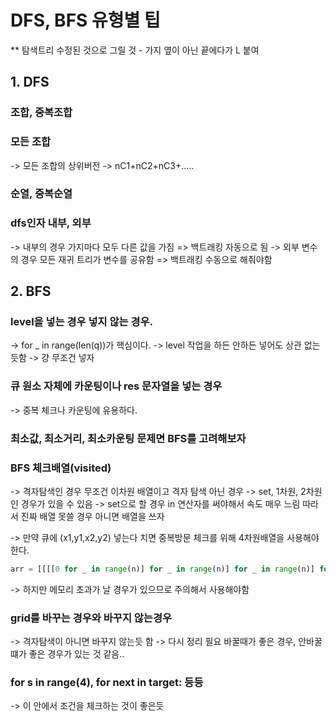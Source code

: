 # DFS, BFS 유형별 팁

\*\* 탐색트리 수정된 것으로 그릴 것 - 가지 옆이 아닌 끝에다가 L 붙여

## 1. DFS

### 조합, 중복조합

### 모든 조합

-> 모든 조합의 상위버전
-> nC1+nC2+nC3+.....

### 순열, 중복순열

### dfs인자 내부, 외부

-> 내부의 경우 가지마다 모두 다른 값을 가짐 => 백트래킹 자동으로 됨
-> 외부 변수의 경우 모든 재귀 트리가 변수를 공유함 => 백트래킹 수동으로 해줘야함

## 2. BFS

### level을 넣는 경우 넣지 않는 경우.

-> for \_ in range(len(q))가 핵심이다.
-> level 작업을 하든 안하든 넣어도 상관 없는듯함
-> 걍 무조건 넣자

### 큐 원소 자체에 카운팅이나 res 문자열을 넣는 경우

-> 중복 체크나 카운팅에 유용하다.

### 최소값, 최소거리, 최소카운팅 문제면 BFS를 고려해보자

### BFS 체크배열(visited)

-> 격자탐색인 경우 무조건 이차원 배열이고 격자 탐색 아닌 경우
-> set, 1차원, 2차원인 경우가 있을 수 있음
-> set으로 할 경우 in 연산자를 써야해서 속도 매우 느림 따라서 진짜 배열 못쓸 경우 아니면 배열을 쓰자

-> 만약 큐에 (x1,y1,x2,y2) 넣는다 치면 중복방문 체크를 위해 4차원배열을 사용해야한다.

```py
arr = [[[[0 for _ in range(n)] for _ in range(n)] for _ in range(n)] for _ in range(n)]
```

-> 하지만 메모리 초과가 날 경우가 있으므로 주의해서 사용해야함

### grid를 바꾸는 경우와 바꾸지 않는경우

-> 격자탐색이 아니면 바꾸지 않는듯 함
-> 다시 정리 필요 바꿀때가 좋은 경우, 안바꿀떄가 좋은 경우가 있는 것 같음..

### for s in range(4), for next in target: 등등

-> 이 안에서 조건을 체크하는 것이 좋은듯
